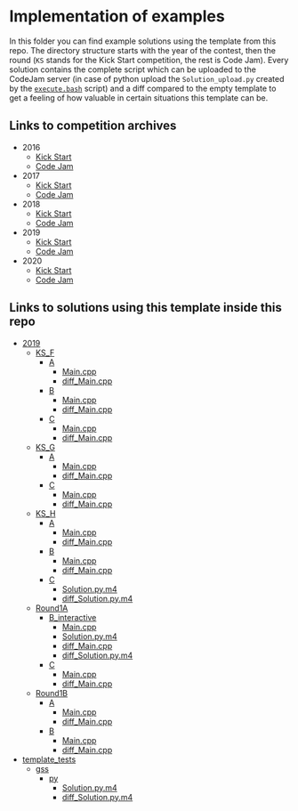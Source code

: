 # Implementation of examples
In this folder you can find example solutions using the template from this repo.
The directory structure starts with the year of the contest, then the round
(`KS` stands for the Kick Start competition, the rest is Code Jam).
Every solution contains the complete script which can be uploaded to the
CodeJam server (in case of python upload the `Solution_upload.py` created
by the [`execute.bash`](/CodeJam/execute.bash#L5) script) and a diff compared to the empty template
to get a feeling of how valuable in certain situations this template can be.

## Links to competition archives
- 2016
  - [Kick Start](https://codingcompetitions.withgoogle.com/kickstart/archive/2016)
  - [Code Jam](https://codingcompetitions.withgoogle.com/codejam/archive/2016)
- 2017
  - [Kick Start](https://codingcompetitions.withgoogle.com/kickstart/archive/2017)
  - [Code Jam](https://codingcompetitions.withgoogle.com/codejam/archive/2017)
- 2018
  - [Kick Start](https://codingcompetitions.withgoogle.com/kickstart/archive/2018)
  - [Code Jam](https://codingcompetitions.withgoogle.com/codejam/archive/2018)
- 2019
  - [Kick Start](https://codingcompetitions.withgoogle.com/kickstart/archive/2019)
  - [Code Jam](https://codingcompetitions.withgoogle.com/codejam/archive/2019)
- 2020
  - [Kick Start](https://codingcompetitions.withgoogle.com/kickstart/archive/2020)
  - [Code Jam](https://codingcompetitions.withgoogle.com/codejam/archive/2020)

## Links to solutions using this template inside this repo

* [2019](./2019)
  * [KS_F](./2019/KS_F)
    * [A](./2019/KS_F/A)
      * [Main.cpp](./2019/KS_F/A/Main.cpp)
      * [diff_Main.cpp](./2019/KS_F/A/diff_Main.cpp)
    * [B](./2019/KS_F/B)
      * [Main.cpp](./2019/KS_F/B/Main.cpp)
      * [diff_Main.cpp](./2019/KS_F/B/diff_Main.cpp)
    * [C](./2019/KS_F/C)
      * [Main.cpp](./2019/KS_F/C/Main.cpp)
      * [diff_Main.cpp](./2019/KS_F/C/diff_Main.cpp)
  * [KS_G](./2019/KS_G)
    * [A](./2019/KS_G/A)
      * [Main.cpp](./2019/KS_G/A/Main.cpp)
      * [diff_Main.cpp](./2019/KS_G/A/diff_Main.cpp)
    * [C](./2019/KS_G/C)
      * [Main.cpp](./2019/KS_G/C/Main.cpp)
      * [diff_Main.cpp](./2019/KS_G/C/diff_Main.cpp)
  * [KS_H](./2019/KS_H)
    * [A](./2019/KS_H/A)
      * [Main.cpp](./2019/KS_H/A/Main.cpp)
      * [diff_Main.cpp](./2019/KS_H/A/diff_Main.cpp)
    * [B](./2019/KS_H/B)
      * [Main.cpp](./2019/KS_H/B/Main.cpp)
      * [diff_Main.cpp](./2019/KS_H/B/diff_Main.cpp)
    * [C](./2019/KS_H/C)
      * [Solution.py.m4](./2019/KS_H/C/Solution.py.m4)
      * [diff_Solution.py.m4](./2019/KS_H/C/diff_Solution.py.m4)
  * [Round1A](./2019/Round1A)
    * [B_interactive](./2019/Round1A/B_interactive)
      * [Main.cpp](./2019/Round1A/B_interactive/Main.cpp)
      * [Solution.py.m4](./2019/Round1A/B_interactive/Solution.py.m4)
      * [diff_Main.cpp](./2019/Round1A/B_interactive/diff_Main.cpp)
      * [diff_Solution.py.m4](./2019/Round1A/B_interactive/diff_Solution.py.m4)
    * [C](./2019/Round1A/C)
      * [Main.cpp](./2019/Round1A/C/Main.cpp)
      * [diff_Main.cpp](./2019/Round1A/C/diff_Main.cpp)
  * [Round1B](./2019/Round1B)
    * [A](./2019/Round1B/A)
      * [Main.cpp](./2019/Round1B/A/Main.cpp)
      * [diff_Main.cpp](./2019/Round1B/A/diff_Main.cpp)
    * [B](./2019/Round1B/B)
      * [Main.cpp](./2019/Round1B/B/Main.cpp)
      * [diff_Main.cpp](./2019/Round1B/B/diff_Main.cpp)
* [template_tests](./template_tests)
  * [gss](./template_tests/gss)
    * [py](./template_tests/gss/py)
      * [Solution.py.m4](./template_tests/gss/py/Solution.py.m4)
      * [diff_Solution.py.m4](./template_tests/gss/py/diff_Solution.py.m4)
